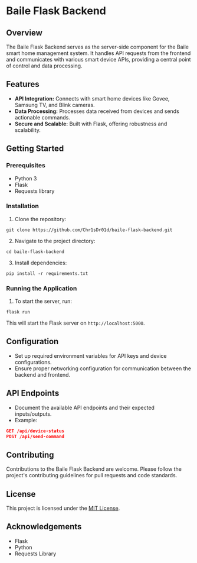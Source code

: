 # Baile Flask Backend

## Overview

The Baile Flask Backend serves as the server-side component for the Baile smart home management system. It handles API requests from the frontend and communicates with various smart device APIs, providing a central point of control and data processing.

## Features

- **API Integration:** Connects with smart home devices like Govee, Samsung TV, and Blink cameras.
- **Data Processing:** Processes data received from devices and sends actionable commands.
- **Secure and Scalable:** Built with Flask, offering robustness and scalability.

## Getting Started

### Prerequisites

- Python 3
- Flask
- Requests library

### Installation

1. Clone the repository:

```shell
git clone https://github.com/Chr1sDr01d/baile-flask-backend.git
```
2. Navigate to the project directory:

```shell
cd baile-flask-backend
```
3. Install dependencies:
```shell
pip install -r requirements.txt
```


### Running the Application

1. To start the server, run:

```shell
flask run
```

This will start the Flask server on `http://localhost:5000`.

## Configuration

- Set up required environment variables for API keys and device configurations.
- Ensure proper networking configuration for communication between the backend and frontend.

## API Endpoints

- Document the available API endpoints and their expected inputs/outputs.
- Example:
```json
GET /api/device-status
POST /api/send-command
```


## Contributing

Contributions to the Baile Flask Backend are welcome. Please follow the project's contributing guidelines for pull requests and code standards.

## License

This project is licensed under the [MIT License](LICENSE).

## Acknowledgements

- Flask
- Python
- Requests Library
